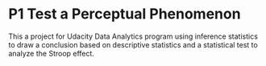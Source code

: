 # P1 Test a Perceptual Phenomenon #
This a project for Udacity Data Analytics program using inference statistics to draw a conclusion based on descriptive statistics and a statistical test to analyze the Stroop effect.
